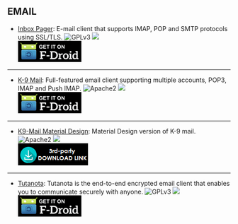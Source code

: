 <!--
    Copyright (C)  2016 PRIMOKORN.
    Permission is granted to copy, distribute and/or modify this document
    under the terms of the GNU Free Documentation License, Version 1.3
    or any later version published by the Free Software Foundation;
    with no Invariant Sections, no Front-Cover Texts, and no Back-Cover Texts.
    A copy of the license is included in the section entitled "GNU
    Free Documentation License".
-->
## EMAIL

* [Inbox Pager](http://v.ht/QOZN): E-mail client that supports IMAP, POP and SMTP protocols using SSL/TLS.
![GPLv3](https://img.shields.io/badge/License-GPLv3-brightgreen.svg?style=flat-square)
[![](https://img.shields.io/badge/Source-Github-lightgrey.svg?style=flat-square)](https://github.com/itprojects/InboxPager)  
[![](Pictures/F-Droid.png)](http://v.ht/QOZN)

***

* [K-9 Mail](http://v.ht/scfZ): Full-featured email client supporting multiple accounts, POP3, IMAP and Push IMAP.
![Apache2](https://img.shields.io/badge/License-Apache%202.0-yellowgreen.svg?style=flat-square)
[![](https://img.shields.io/badge/Source-Github-lightgrey.svg?style=flat-square)](https://github.com/k9mail/k-9)  
[![](Pictures/F-Droid.png)](http://v.ht/scfZ)

***

* [K9-Mail Material Design](http://v.ht/h0Wj): Material Design version of K-9 mail.
![Apache2](https://img.shields.io/badge/License-Apache%202.0-yellowgreen.svg?style=flat-square)
[![](https://img.shields.io/badge/Source-Github-lightgrey.svg?style=flat-square)](https://github.com/scoute-dich/K9-MailClient)  
[![](Pictures/3rd-party.png)](http://forum.xda-developers.com/showpost.php?p=67674989&postcount=2)

***

* [Tutanota](https://tutanota.com/): Tutanota is the end-to-end encrypted email client that enables you to communicate securely with anyone.
![GPLv3](https://img.shields.io/badge/License-GPLv3-brightgreen.svg?style=flat-square)
[![](https://img.shields.io/badge/Source-Github-lightgrey.svg?style=flat-square)](https://github.com/tutao/tutanota)  
[![](Pictures/F-Droid.png)](https://play.google.com/store/apps/details?id=de.tutao.tutanota)